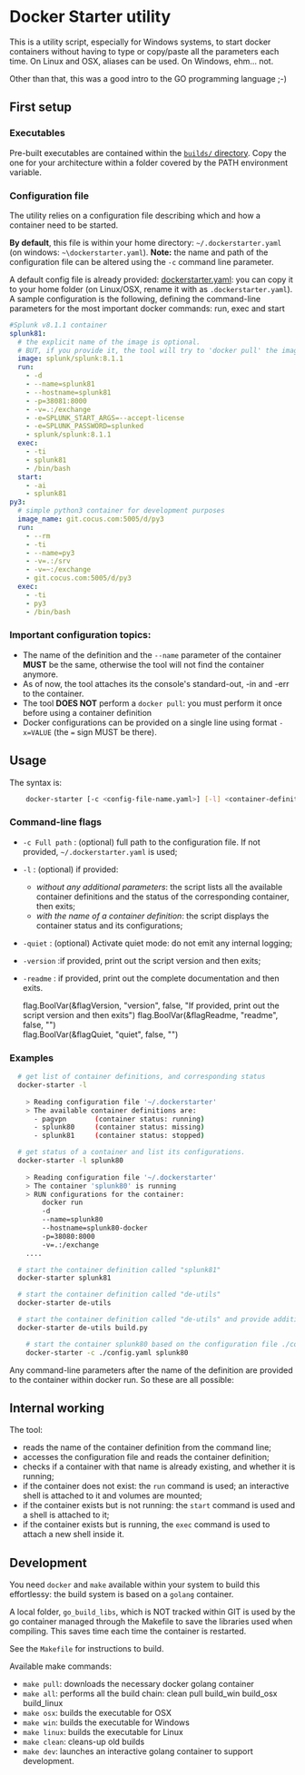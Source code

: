 # Docker Starter utility

This is a utility script, especially for Windows systems, to start docker containers without having to type or copy/paste all the parameters each time. On Linux and OSX, aliases can be used. On Windows, ehm... not. 

Other than that, this was a good intro to the GO programming language ;-)

## First setup

### Executables
Pre-built executables are contained within the [`builds/` directory](builds/). Copy the one for your architecture within a folder covered by the PATH environment variable.

### Configuration file
The utility relies on a configuration file describing which and how a container need to be started. 

**By default**, this file is within your home directory: `~/.dockerstarter.yaml` (on windows: `~\dockerstarter.yaml`). **Note:** the name and path of the configuration file can be altered using the `-c` command line parameter.

A default config file is already provided: [dockerstarter.yaml](src/dockerstarter.yaml): you can copy it to your home folder (on Linux/OSX, rename it with as `.dockerstarter.yaml`).
A sample configuration is the following, defining the command-line parameters for the most important docker commands: run, exec and start

```yaml
#Splunk v8.1.1 container
splunk81:
  # the explicit name of the image is optional. 
  # BUT, if you provide it, the tool will try to 'docker pull' the image if missing
  image: splunk/splunk:8.1.1
  run:
    - -d
    - --name=splunk81
    - --hostname=splunk81
    - -p=38081:8000
    - -v=.:/exchange
    - -e=SPLUNK_START_ARGS=--accept-license
    - -e=SPLUNK_PASSWORD=splunked
    - splunk/splunk:8.1.1
  exec:
    - -ti
    - splunk81
    - /bin/bash
  start:
    - -ai
    - splunk81
py3:
  # simple python3 container for development purposes
  image_name: git.cocus.com:5005/d/py3
  run:
    - --rm
    - -ti
    - --name=py3
    - -v=.:/srv
    - -v=~:/exchange
    - git.cocus.com:5005/d/py3
  exec:
    - -ti
    - py3
    - /bin/bash
```

### Important configuration topics:

- The name of the definition and the `--name` parameter of the container **MUST** be the same, otherwise the tool will not find the container anymore.
- As of now, the tool attaches its the console's standard-out, -in and -err to the container.
- The tool **DOES NOT** perform a `docker pull`: you must perform it once before using a container definition
- Docker configurations can be provided on a single line using format `-x=VALUE` (the `=` sign MUST be there).

## Usage
The syntax is: 

```bash
    docker-starter [-c <config-file-name.yaml>] [-l] <container-definition-name> [additional optinal parameters for 'docker run']
```

### Command-line flags

- `-c Full path` : (optional) full path to the configuration file. If not provided, `~/.dockerstarter.yaml` is used;
- `-l` : (optional) if provided:
  - _without any additional parameters_: the script lists all the available container definitions and the status of the corresponding container, then exits;
  - _with the name of a container definition_: the script displays the container status and its configurations;
- `-quiet` : (optional) Activate quiet mode: do not emit any internal logging;
- `-version` :if provided, print out the script version and then exits;
- `-readme` : if provided, print out the complete documentation and then exits.



	flag.BoolVar(&flagVersion, "version", false, "If provided, print out the script version and then exits")
	flag.BoolVar(&flagReadme, "readme", false, "")	
	flag.BoolVar(&flagQuiet, "quiet", false, "")
	

### Examples

```bash
  # get list of container definitions, and corresponding status
  docker-starter -l
  
    > Reading configuration file '~/.dockerstarter'
    > The available container definitions are:
      - pagvpn       (container status: running)
      - splunk80     (container status: missing)
      - splunk81     (container status: stopped)
```

```bash
  # get status of a container and list its configurations.
  docker-starter -l splunk80
  
    > Reading configuration file '~/.dockerstarter'
    > The container 'splunk80' is running
    > RUN configurations for the container:
        docker run
        -d
        --name=splunk80
        --hostname=splunk80-docker
        -p=38080:8000
        -v=.:/exchange
    ....
```

```bash
  # start the container definition called "splunk81"
  docker-starter splunk81

  # start the container definition called "de-utils"
  docker-starter de-utils

  # start the container definition called "de-utils" and provide additional startup parameters
  docker-starter de-utils build.py
```

```bash
    # start the container splunk80 based on the configuration file ./config.yaml
    docker-starter -c ./config.yaml splunk80
```

Any command-line parameters after the name of the definition are provided to the container within docker run. So these are all possible: 


## Internal working
The tool:
- reads the name of the container definition from the command line;
- accesses the configuration file and reads the container definition;
- checks if a container with that name is already existing, and whether it is running;
- if the container does not exist: the `run` command is used; an interactive shell is attached to it and volumes are mounted;
- if the container exists but is not running: the `start` command is used and a shell is attached to it;
- if the container exists but is running, the `exec` command is used to attach a new shell inside it.

## Development
You need `docker` and `make` available within your system to build this effortlessy: the build system is based on a `golang` container.

A local folder, `go_build_libs`, which is NOT tracked within GIT is used by the go container managed through the Makefile to save the libraries used when compiling. This saves time each time the container is restarted.

See the `Makefile` for instructions to build.

Available make commands: 

- `make pull`: downloads the necessary docker golang container
- `make all`: performs all the build chain: clean pull build_win build_osx build_linux
- `make osx`: builds the executable for OSX
- `make win`: builds the executable for Windows
- `make linux`: builds the executable for Linux
- `make clean`: cleans-up old builds
- `make dev`: launches an interactive golang container to support development.
